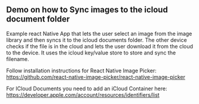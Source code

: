 ## Demo on how to Sync images to the icloud document folder

Example react Native App that lets the user select an image from the image library and then syncs it to
the icloud documents folder. The other device checks if the file is in the cloud and lets the user
download it from the cloud to the device.
It uses the icloud key/value store to store and sync the filename.

Follow installation instructions for React Native Image Picker:
https://github.com/react-native-image-picker/react-native-image-picker

For ICloud Documents you need to add an iCloud Container here:
https://developer.apple.com/account/resources/identifiers/list
